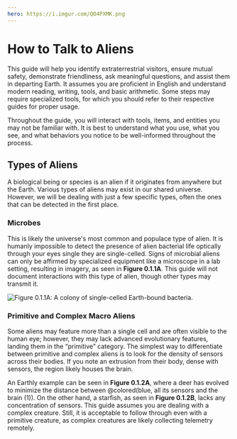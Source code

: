 ```yaml
---
hero: https://i.imgur.com/QO4PXMK.png
---
```


# How to Talk to Aliens

This guide will help you identify extraterrestrial visitors, ensure mutual safety, demonstrate friendliness, ask meaningful questions, and assist them in departing Earth. It assumes you are proficient in English and understand modern reading, writing, tools, and basic arithmetic. Some steps may require specialized tools, for which you should refer to their respective guides for proper usage.

Throughout the guide, you will interact with tools, items, and entities you may not be familiar with. It is best to understand what you use, what you see, and what behaviors you notice to be well-informed throughout the process.

## Types of Aliens

A biological being or species is an alien if it originates from anywhere but the Earth. Various types of aliens may exist in our shared universe. However, we will be dealing with just a few specific types, often the ones that can be detected in the first place.

### Microbes

This is likely the universe's most common and populace type of alien. It is humanly impossible to detect the presence of alien bacterial life optically through your eyes single they are single-celled. Signs of microbial aliens can only be affirmed by specialized equipment like a microscope in a lab setting, resulting in imagery, as seen in **Figure 0.1.1A**. This guide will not document interactions with this type of alien, though other types may transmit it.

![**Figure 0.1.1A:** A colony of single-celled Earth-bound bacteria.](https://i.imgur.com/r0KNJyt.png)

### Primitive and Complex Macro Aliens

Some aliens may feature more than a single cell and are often visible to the human eye; however, they may lack advanced evolutionary features, landing them in the “primitive” category. The simplest way to differentiate between primitive and complex aliens is to look for the density of sensors across their bodies. If you note an extrusion from their body, dense with sensors, the region likely houses the brain.

An Earthly example can be seen in **Figure 0.1.2A**, where a deer has evolved to minimize the distance between @colored(blue, all its sensors and the brain (1)). On the other hand, a starfish, as seen in **Figure 0.1.2B**, lacks any concentration of sensors. This guide assumes you are dealing with a complex creature. Still, it is acceptable to follow through even with a primitive creature, as complex creatures are likely collecting telemetry remotely.
